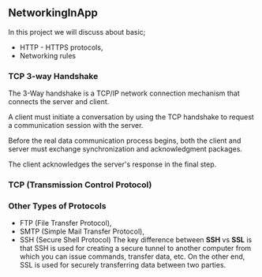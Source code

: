 ## NetworkingInApp

In this project we will discuss about basic;

- HTTP - HTTPS protocols,
- Networking rules

### TCP 3-way Handshake

The 3-Way handshake is a TCP/IP network connection mechanism that connects the server and client.

A client must initiate a conversation by using the TCP handshake to request a communication session with the server.

Before the real data communication process begins, both the client and server must exchange synchronization and acknowledgment packages.

The client acknowledges the server's response in the final step.


### TCP (Transmission Control Protocol)

### Other Types of Protocols
- FTP (File Transfer Protocol),
- SMTP (Simple Mail Transfer Protocol),
- SSH (Secure Shell Protocol)
      The key difference between **SSH** vs **SSL** is that SSH is used for creating a secure tunnel to another computer from which you can issue commands, transfer data, etc. On the other end, SSL is used for securely transferring data between two parties.
